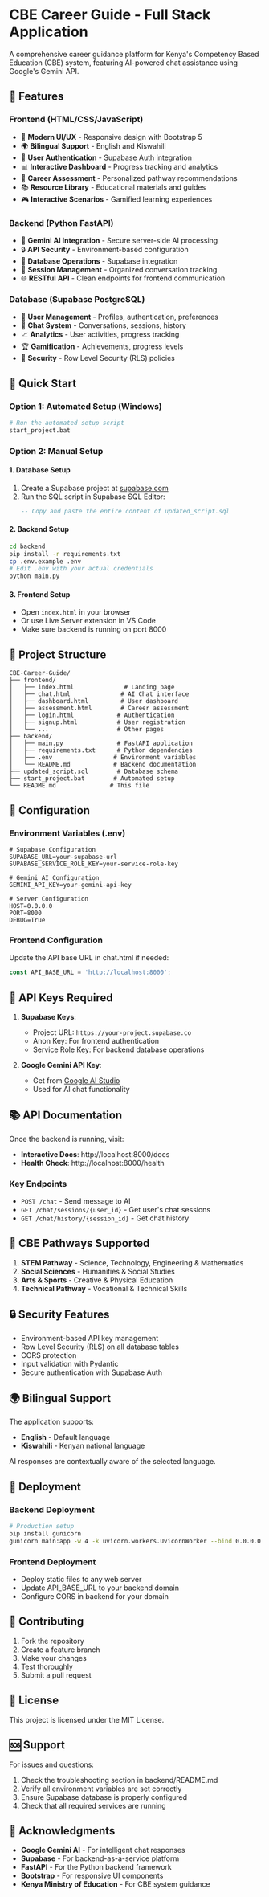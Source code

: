 # CBE Career Guide - Full Stack Application

A comprehensive career guidance platform for Kenya's Competency Based Education (CBE) system, featuring AI-powered chat assistance using Google's Gemini API.

## 🌟 Features

### Frontend (HTML/CSS/JavaScript)
- 🎨 **Modern UI/UX** - Responsive design with Bootstrap 5
- 🌍 **Bilingual Support** - English and Kiswahili
- 🔐 **User Authentication** - Supabase Auth integration
- 📊 **Interactive Dashboard** - Progress tracking and analytics
- 🎯 **Career Assessment** - Personalized pathway recommendations
- 📚 **Resource Library** - Educational materials and guides
- 🎮 **Interactive Scenarios** - Gamified learning experiences

### Backend (Python FastAPI)
- 🤖 **Gemini AI Integration** - Secure server-side AI processing
- 🔒 **API Security** - Environment-based configuration
- 💾 **Database Operations** - Supabase integration
- 📝 **Session Management** - Organized conversation tracking
- 🌐 **RESTful API** - Clean endpoints for frontend communication

### Database (Supabase PostgreSQL)
- 👤 **User Management** - Profiles, authentication, preferences
- 💬 **Chat System** - Conversations, sessions, history
- 📈 **Analytics** - User activities, progress tracking
- 🏆 **Gamification** - Achievements, progress levels
- 🔐 **Security** - Row Level Security (RLS) policies

## 🚀 Quick Start

### Option 1: Automated Setup (Windows)
```bash
# Run the automated setup script
start_project.bat
```

### Option 2: Manual Setup

#### 1. Database Setup
1. Create a Supabase project at [supabase.com](https://supabase.com)
2. Run the SQL script in Supabase SQL Editor:
   ```sql
   -- Copy and paste the entire content of updated_script.sql
   ```

#### 2. Backend Setup
```bash
cd backend
pip install -r requirements.txt
cp .env.example .env
# Edit .env with your actual credentials
python main.py
```

#### 3. Frontend Setup
- Open `index.html` in your browser
- Or use Live Server extension in VS Code
- Make sure backend is running on port 8000

## 📁 Project Structure

```
CBE-Career-Guide/
├── frontend/
│   ├── index.html              # Landing page
│   ├── chat.html              # AI Chat interface
│   ├── dashboard.html         # User dashboard
│   ├── assessment.html        # Career assessment
│   ├── login.html            # Authentication
│   ├── signup.html           # User registration
│   └── ...                   # Other pages
├── backend/
│   ├── main.py               # FastAPI application
│   ├── requirements.txt      # Python dependencies
│   ├── .env                 # Environment variables
│   └── README.md            # Backend documentation
├── updated_script.sql        # Database schema
├── start_project.bat        # Automated setup
└── README.md               # This file
```

## 🔧 Configuration

### Environment Variables (.env)
```env
# Supabase Configuration
SUPABASE_URL=your-supabase-url
SUPABASE_SERVICE_ROLE_KEY=your-service-role-key

# Gemini AI Configuration
GEMINI_API_KEY=your-gemini-api-key

# Server Configuration
HOST=0.0.0.0
PORT=8000
DEBUG=True
```

### Frontend Configuration
Update the API base URL in chat.html if needed:
```javascript
const API_BASE_URL = 'http://localhost:8000';
```

## 🔑 API Keys Required

1. **Supabase Keys**:
   - Project URL: `https://your-project.supabase.co`
   - Anon Key: For frontend authentication
   - Service Role Key: For backend database operations

2. **Google Gemini API Key**:
   - Get from [Google AI Studio](https://makersuite.google.com/app/apikey)
   - Used for AI chat functionality

## 📚 API Documentation

Once the backend is running, visit:
- **Interactive Docs**: http://localhost:8000/docs
- **Health Check**: http://localhost:8000/health

### Key Endpoints
- `POST /chat` - Send message to AI
- `GET /chat/sessions/{user_id}` - Get user's chat sessions
- `GET /chat/history/{session_id}` - Get chat history

## 🎯 CBE Pathways Supported

1. **STEM Pathway** - Science, Technology, Engineering & Mathematics
2. **Social Sciences** - Humanities & Social Studies
3. **Arts & Sports** - Creative & Physical Education
4. **Technical Pathway** - Vocational & Technical Skills

## 🔒 Security Features

- Environment-based API key management
- Row Level Security (RLS) on all database tables
- CORS protection
- Input validation with Pydantic
- Secure authentication with Supabase Auth

## 🌍 Bilingual Support

The application supports:
- **English** - Default language
- **Kiswahili** - Kenyan national language

AI responses are contextually aware of the selected language.

## 🚀 Deployment

### Backend Deployment
```bash
# Production setup
pip install gunicorn
gunicorn main:app -w 4 -k uvicorn.workers.UvicornWorker --bind 0.0.0.0:8000
```

### Frontend Deployment
- Deploy static files to any web server
- Update API_BASE_URL to your backend domain
- Configure CORS in backend for your domain

## 🤝 Contributing

1. Fork the repository
2. Create a feature branch
3. Make your changes
4. Test thoroughly
5. Submit a pull request

## 📄 License

This project is licensed under the MIT License.

## 🆘 Support

For issues and questions:
1. Check the troubleshooting section in backend/README.md
2. Verify all environment variables are set correctly
3. Ensure Supabase database is properly configured
4. Check that all required services are running

## 🎉 Acknowledgments

- **Google Gemini AI** - For intelligent chat responses
- **Supabase** - For backend-as-a-service platform
- **FastAPI** - For the Python backend framework
- **Bootstrap** - For responsive UI components
- **Kenya Ministry of Education** - For CBE system guidance